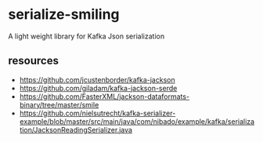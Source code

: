 # serialize-smiling
A light weight library for Kafka Json serialization

## resources
* https://github.com/jcustenborder/kafka-jackson
* https://github.com/giladam/kafka-jackson-serde
* https://github.com/FasterXML/jackson-dataformats-binary/tree/master/smile
* https://github.com/nielsutrecht/kafka-serializer-example/blob/master/src/main/java/com/nibado/example/kafka/serialization/JacksonReadingSerializer.java